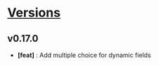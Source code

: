 # [Versions](https://github.com/Tracktor/treege/releases)

## v0.17.0
- **[feat]** : Add multiple choice for dynamic fields
